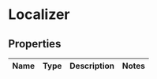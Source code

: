 
# Localizer

## Properties
Name | Type | Description | Notes
------------ | ------------- | ------------- | -------------



